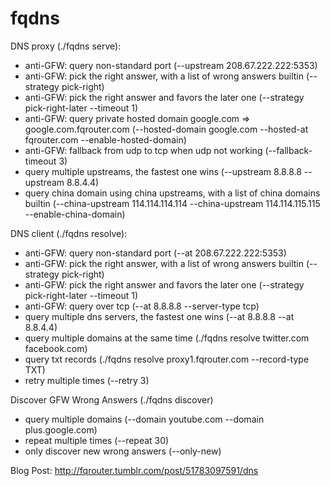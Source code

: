 fqdns
=====

DNS proxy (./fqdns serve):

* anti-GFW: query non-standard port (--upstream 208.67.222.222:5353)
* anti-GFW: pick the right answer, with a list of wrong answers builtin (--strategy pick-right)
* anti-GFW: pick the right answer and favors the later one (--strategy pick-right-later --timeout 1)
* anti-GFW: query private hosted domain google.com => google.com.fqrouter.com (--hosted-domain google.com --hosted-at fqrouter.com --enable-hosted-domain)
* anti-GFW: fallback from udp to tcp when udp not working (--fallback-timeout 3)
* query multiple upstreams, the fastest one wins (--upstream 8.8.8.8 --upstream 8.8.4.4)
* query china domain using china upstreams, with a list of china domains builtin (--china-upstream 114.114.114.114 --china-upstream 114.114.115.115 --enable-china-domain)

DNS client (./fqdns resolve):

* anti-GFW: query non-standard port (--at 208.67.222.222:5353)
* anti-GFW: pick the right answer, with a list of wrong answers builtin (--strategy pick-right)
* anti-GFW: pick the right answer and favors the later one (--strategy pick-right-later --timeout 1)
* anti-GFW: query over tcp (--at 8.8.8.8 --server-type tcp)
* query multiple dns servers, the fastest one wins (--at 8.8.8.8 --at 8.8.4.4)
* query multiple domains at the same time (./fqdns resolve twitter.com facebook.com)
* query txt records (./fqdns resolve proxy1.fqrouter.com --record-type TXT)
* retry multiple times (--retry 3)

Discover GFW Wrong Answers (./fqdns discover)

* query multiple domains (--domain youtube.com --domain plus.google.com)
* repeat multiple times (--repeat 30)
* only discover new wrong answers (--only-new)

Blog Post: http://fqrouter.tumblr.com/post/51783097591/dns
